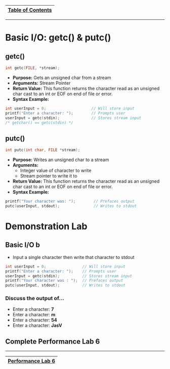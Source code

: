 |[Table of Contents](/00-Table-of-Contents.md)|
|---|

---

# Basic I/O: getc\(\) & putc\(\)

## getc\(\)

```c
int getc(FILE, *stream);
```

* **Purpose:** Gets an unsigned char from a stream
* **Arguments:** Stream Pointer
* **Return Value:** This function returns the character read as an unsigned char cast to an int or EOF on end of file or error.
* **Syntax Example:**

```c
int userInput = 0;                    // Will store input
printf("Enter a character: ");        // Prompts user
userInput = getc(stdin);              // Stores stream input
/* getchar() == getc(stdin) */
```

## putc\(\)

```c
int putc(int char, FILE *stream);
```

* **Purpose:** Writes an unsigned char to a stream
* **Arguments:**
  * Integer value of character to write
  * Stream pointer to write it to
* **Return Value:** This function returns the character read as an unsigned char cast to an int or EOF on end of file or error. 
* **Syntax Example:**

```c
printf("Your character was: ");        // Prefaces output
putc(userInput, stdout);               // Writes to stdout
```

# Demonstration Lab

## Basic I/O b

* Input a single character then write that character to stdout

```c
int userInput = 0;                // Will store input
printf("Enter a character: ");    // Prompts user
userInput = getc(stdin);          // Stores stream input
printf("Your character was : ");  // Prefaces output
putc(userInput, stdout);          // Writes to stdout
```

### Discuss the output of...

* Enter a character: **7**
* Enter a character: **m**
* Enter a character: **54**
* Enter a character: **JasV**

## Complete Performance Lab 6

---

|[Performance Lab 6](/04_IO_part_1/performance_labs/lab6/lab6.md)|
|---|
